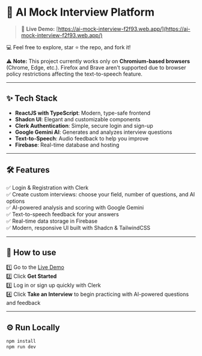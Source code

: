 # 🧠 AI Mock Interview Platform

> 🚀 **Live Demo:** [https://ai-mock-interview-f2f93.web.app/](https://ai-mock-interview-f2f93.web.app/)

💻 Feel free to explore, star ⭐ the repo, and fork it!

⚠️ **Note:** This project currently works only on **Chromium-based browsers** (Chrome, Edge, etc.). Firefox and Brave aren't supported due to browser policy restrictions affecting the text-to-speech feature.

---

## ✨ Tech Stack

- **ReactJS with TypeScript**: Modern, type-safe frontend  
- **Shadcn UI**: Elegant and customizable components  
- **Clerk Authentication**: Simple, secure login and sign-up  
- **Google Gemini AI**: Generates and analyzes interview questions  
- **Text-to-Speech**: Audio feedback to help you improve  
- **Firebase**: Real-time database and hosting

---

## 🛠️ Features

✅ Login & Registration with Clerk  
✅ Create custom interviews: choose your field, number of questions, and AI options  
✅ AI-powered analysis and scoring with Google Gemini  
✅ Text-to-speech feedback for your answers  
✅ Real-time data storage in Firebase  
✅ Modern, responsive UI built with Shadcn & TailwindCSS

---

## 🚀 How to use

1️⃣ Go to the [Live Demo](https://ai-mock-interview-f2f93.web.app/)  
2️⃣ Click **Get Started**  
3️⃣ Log in or sign up quickly with Clerk  
4️⃣ Click **Take an Interview** to begin practicing with AI-powered questions and feedback

---

## ⚙️ Run Locally

```bash
npm install
npm run dev
